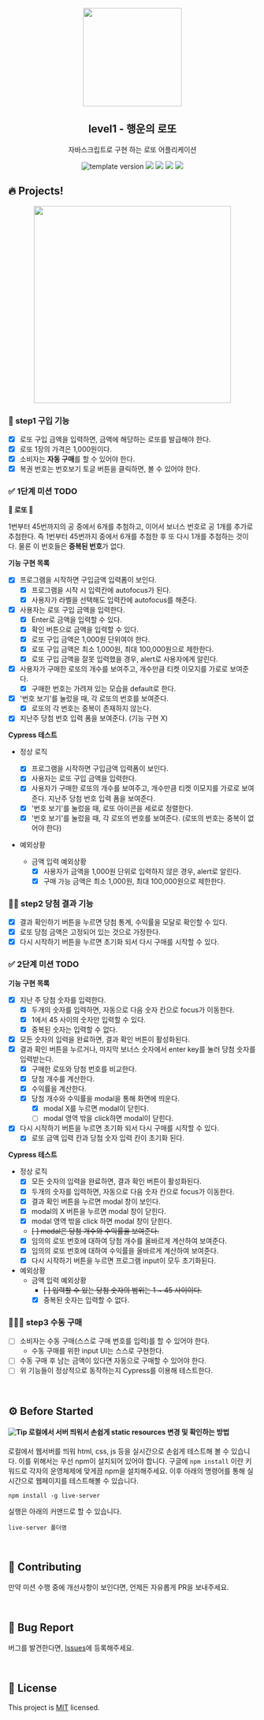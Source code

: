 <p align="middle" >
  <img width="200px;" src="./src/images/lotto_ball.png"/>
</p>
<h2 align="middle">level1 - 행운의 로또</h2>
<p align="middle">자바스크립트로 구현 하는 로또 어플리케이션</p>
<p align="middle">
<img src="https://img.shields.io/badge/version-1.0.0-blue?style=flat-square" alt="template version"/>
<img src="https://img.shields.io/badge/language-html-red.svg?style=flat-square"/>
<img src="https://img.shields.io/badge/language-css-blue.svg?style=flat-square"/>
<img src="https://img.shields.io/badge/language-js-yellow.svg?style=flat-square"/>
<a href="https://github.com/daybrush/moveable/blob/master/LICENSE" target="_blank">
  <img src="https://img.shields.io/github/license/daybrush/moveable.svg?style=flat-square&label=license&color=08CE5D"/>
  </a>
</p>

## 🔥 Projects!

<p align="middle">
  <img width="400" src="./src/images/lotto_ui.png">
</p>

### 🎯 step1 구입 기능

- [x] 로또 구입 금액을 입력하면, 금액에 해당하는 로또를 발급해야 한다.
- [x] 로또 1장의 가격은 1,000원이다.
- [x] 소비자는 **자동 구매**를 할 수 있어야 한다.
- [x] 복권 번호는 번호보기 토글 버튼을 클릭하면, 볼 수 있어야 한다.

### ✅ 1단계 미션 TODO

**🎰 로또 🎰**

1번부터 45번까지의 공 중에서 6개를 추첨하고, 이어서 보너스 번호로 공 1개를 추가로 추첨한다. 즉 1번부터 45번까지 중에서 6개를 추첨한 후 또 다시 1개를 추첨하는 것이다. 물론 이 번호들은 **중복된 번호**가 없다.

**기능 구현 목록**

- [x] 프로그램을 시작하면 구입금액 입력폼이 보인다.
  - [x] 프로그램을 시작 시 입력칸에 autofocus가 된다.
  - [x] 사용자가 라벨을 선택해도 입력칸에 autofocus를 해준다.
- [x] 사용자는 로또 구입 금액을 입력한다.
  - [x] Enter로 금액을 입력할 수 있다.
  - [x] 확인 버튼으로 금액을 입력할 수 있다.
  - [x] 로또 구입 금액은 1,000원 단위여야 한다.
  - [x] 로또 구입 금액은 최소 1,000원, 최대 100,000원으로 제한한다.
  - [x] 로또 구입 금액을 잘못 입력했을 경우, alert로 사용자에게 알린다.
- [x] 사용자가 구매한 로또의 개수를 보여주고, 개수만큼 티켓 이모지를 가로로 보여준다.
  - [x] 구매한 번호는 가려져 있는 모습을 default로 한다.
- [x] '번호 보기'를 눌렀을 때, 각 로또의 번호를 보여준다.
  - [x] 로또의 각 번호는 중복이 존재하지 않는다.
- [x] 지난주 당첨 번호 입력 폼을 보여준다. (기능 구현 X)

**Cypress 테스트**

- 정상 로직

  - [x] 프로그램을 시작하면 구입금액 입력폼이 보인다.
  - [x] 사용자는 로또 구입 금액을 입력한다.
  - [x] 사용자가 구매한 로또의 개수를 보여주고, 개수만큼 티켓 이모지를 가로로 보여준다. 지난주 당첨 번호 입력 폼을 보여준다.
  - [x] '번호 보기'를 눌렀을 때, 로또 아이콘을 세로로 정렬한다.
  - [x] '번호 보기'를 눌렀을 때, 각 로또의 번호를 보여준다. (로또의 번호는 중복이 없어야 한다)

- 예외상황
  - 금액 입력 예외상황
    - [x] 사용자가 금액을 1,000원 단위로 입력하지 않은 경우, alert로 알린다.
    - [x] 구매 가능 금액은 최소 1,000원, 최대 100,000원으로 제한한다.

### 🎯🎯 step2 당첨 결과 기능

- [x] 결과 확인하기 버튼을 누르면 당첨 통계, 수익률을 모달로 확인할 수 있다.
- [x] 로또 당첨 금액은 고정되어 있는 것으로 가정한다.
- [x] 다시 시작하기 버튼을 누르면 초기화 되서 다시 구매를 시작할 수 있다.

### ✅ 2단계 미션 TODO

**기능 구현 목록**

- [x] 지난 주 당첨 숫자를 입력한다.
  - [x] 두개의 숫자를 입력하면, 자동으로 다음 숫자 칸으로 focus가 이동한다.
  - [x] 1에서 45 사이의 숫자만 입력할 수 있다.
  - [x] 중복된 숫자는 입력할 수 없다.
- [x] 모든 숫자의 입력을 완료하면, 결과 확인 버튼이 활성화된다.
- [x] 결과 확인 버튼을 누르거나, 마지막 보너스 숫자에서 enter key를 눌러 당첨 숫자를 입력받는다.
  - [x] 구매한 로또와 당첨 번호를 비교한다.
  - [x] 당첨 개수를 계산한다.
  - [x] 수익률을 계산한다.
  - [x] 당첨 개수와 수익률을 modal을 통해 화면에 띄운다.
    - [x] modal X를 누르면 modal이 닫힌다.
    - [ ] modal 영역 밖을 click하면 modal이 닫힌다.
- [x] 다시 시작하기 버튼을 누르면 초기화 되서 다시 구매를 시작할 수 있다.
  - [x] 로또 금액 입력 칸과 당첨 숫자 입력 칸이 초기화 된다.

**Cypress 테스트**

- 정상 로직
  - [x] 모든 숫자의 입력을 완료하면, 결과 확인 버튼이 활성화된다.
  - [x] 두개의 숫자를 입력하면, 자동으로 다음 숫자 칸으로 focus가 이동한다.
  - [x] 결과 확인 버튼을 누르면 modal 창이 보인다.
  - [x] modal의 X 버튼을 누르면 modal 창이 닫힌다.
  - [x] modal 영역 밖을 click 하면 modal 창이 닫힌다.
  - ~~[ ] modal은 당첨 개수와 수익률을 보여준다.~~
  - [x] 임의의 로또 번호에 대하여 당첨 개수를 올바르게 계산하여 보여준다.
  - [x] 임의의 로또 번호에 대하여 수익률을 올바르게 계산하여 보여준다.
  - [x] 다시 시작하기 버튼을 누르면 프로그램 input이 모두 초기화된다.
- 예외상황
  - 금액 입력 예외상황
    - ~~[ ] 입력할 수 있는 당첨 숫자의 범위는 1 ~ 45 사이이다.~~
    - [x] 중복된 숫자는 입력할 수 없다.

### 🎯🎯🎯 step3 수동 구매

- [ ] 소비자는 수동 구매(스스로 구매 번호를 입력)를 할 수 있어야 한다.
  - 수동 구매를 위한 input UI는 스스로 구현한다.
- [ ] 수동 구매 후 남는 금액이 있다면 자동으로 구매할 수 있어야 한다.
- [ ] 위 기능들이 정상적으로 동작하는지 Cypress를 이용해 테스트한다.

<br>

## ⚙️ Before Started

#### <img alt="Tip" src="https://img.shields.io/static/v1.svg?label=&message=Tip&style=flat-square&color=673ab8"> 로컬에서 서버 띄워서 손쉽게 static resources 변경 및 확인하는 방법

로컬에서 웹서버를 띄워 html, css, js 등을 실시간으로 손쉽게 테스트해 볼 수 있습니다. 이를 위해서는 우선 npm이 설치되어 있어야 합니다. 구글에 `npm install` 이란 키워드로 각자의 운영체제에 맞게끔 npm을 설치해주세요. 이후 아래의 명령어를 통해 실시간으로 웹페이지를 테스트해볼 수 있습니다.

```
npm install -g live-server
```

실행은 아래의 커맨드로 할 수 있습니다.

```
live-server 폴더명
```

<br>

## 👏 Contributing

만약 미션 수행 중에 개선사항이 보인다면, 언제든 자유롭게 PR을 보내주세요.

<br>

## 🐞 Bug Report

버그를 발견한다면, [Issues](https://github.com/woowacourse/javascript-lotto/issues)에 등록해주세요.

<br>

## 📝 License

This project is [MIT](https://github.com/woowacourse/javascript-lotto/blob/main/LICENSE) licensed.
